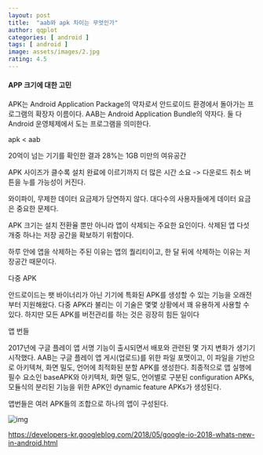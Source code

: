 ```yaml
---
layout: post
title:  "aab와 apk 차이는 무엇인가"
author: qqplot
categories: [ android ]
tags: [ android ]
image: assets/images/2.jpg
rating: 4.5
---
```




#### APP 크기에 대한 고민

APK는 Android Application Package의 약자로서 안드로이드 환경에서 돌아가는 프로그램의 확장자 이름이다. AAB는 Android Application Bundle의 약자다. 둘 다 Android 운영체제에서 도는 프로그램을 의미한다. 

apk < aab



20억이 넘는 기기를 확인한 결과 28%는 1GB 미만의 여유공간

APK 사이즈가 클수록 설치 완료에 이르기까지 더 많은 시간 소요 -> 다운로드 취소 버튼을 누를 가능성이 커진다.

와이파이, 무제한 데이터 요금제가 당연하지 않다. 대다수의 사용자들에게 데이터 요금은 중요한 문제다.



APK 크기는 설치 전환율 뿐만 아니라 앱이 삭제되는 주요한 요인이다. 삭제된 앱 다섯 개중 하나는 저장 공간을 확보하기 위함이다.

하루 안에 앱을 삭제하는 주된 이유는 앱의 퀄리티이고, 한 달 뒤에 삭제하는 이유는 저장공간 때문이다.



다중 APK

안드로이드는 팻 바이너리가 아닌 기기에 특화된 APK를 생성할 수 있는 기능을 오래전부터 지원해왔다.  다중 APK라 불리는 이 기술은 몇몇 상황에서 꽤 유용하게 사용할 수 있다. 하지만 모든 APK를 버전관리를 하는 것은 굉장히 힘든 일이다



앱 번들

2017년에 구글 플레이 앱 서명 기능이 출시되면서 배포와 관련된 몇 가지 변화가 생기기 시작했다. AAB는 구글 플레이 앱 게시(업로드)를 위한 파일 포맷이고, 이 파일을 기반으로 아키텍쳐, 화면 밀도, 언어에 최적화된 분할 APK를 생성한다. 최종적으로 앱 실행에 필수 요소인 baseAPK와 아키텍처, 화면 밀도, 언어별로 구분된 configuration APKs, 모듈식의 분리된 기능을 위한 APK인 dynamic feature APKs가 생성된다. 



앱번들은 여러 APK들의 조합으로 하나의 앱이 구성된다.                                                             





![img](https://lh3.googleusercontent.com/p5VYiFZbJKtVON148QdegKUOAJW1r46jVHBRUImOaR_5HkWMwdxIOmaCbZdjeLKA-7Z-XV6Dguq8wNdGnnKP51Bqt0AFCjx1LspBd1GnlR7zz7qIkSwc_WnCR1DWzwpAHjVHAALc)



https://developers-kr.googleblog.com/2018/05/google-io-2018-whats-new-in-android.html

















